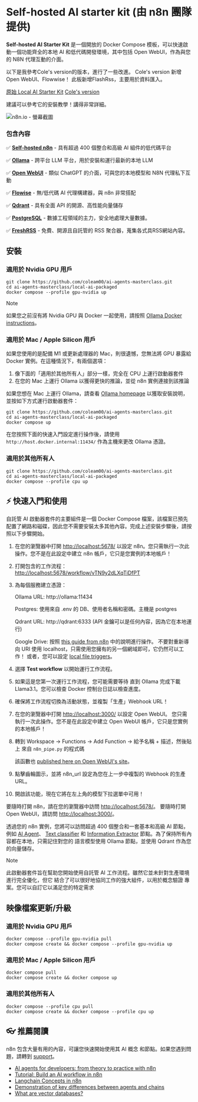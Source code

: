 # Self-hosted AI starter kit (由 n8n 團隊提供)

**Self-hosted AI Starter Kit** 是一個開放的 Docker Compose 模板，可以快速啟動一個功能齊全的本地 AI 和低代碼開發環境，其中包括 Open WebUI，作為與您的 N8N 代理互動的介面。


以下是我參考Cole's version的版本，進行了一些改進。
Cole's version 新增 Open WebUI、Flowwise！
此板新增FlashRss，主要用於資料匯入。

[原始 Local AI Starter Kit](https://github.com/n8n-io/self-hosted-ai-starter-kit)
[Cole's version](https://github.com/coleam00/ai-agents-masterclass/tree/main/local-ai-packaged)

建議可以參考它的安裝教學！講得非常詳細。

![n8n.io - 螢幕截圖](https://raw.githubusercontent.com/n8n-io/self-hosted-ai-starter-kit/main/assets/n8n-demo.gif)


### 包含內容

✅ [**Self-hosted n8n**](https://n8n.io/) - 具有超過 400 個整合和高級 AI 組件的低代碼平台

✅ [**Ollama**](https://ollama.com/) - 跨平台 LLM 平台，用於安裝和運行最新的本地 LLM

✅ [**Open WebUI**](https://openwebui.com/) - 類似 ChatGPT 的介面，可與您的本地模型和 N8N 代理私下互動

✅ [**Flowise**](https://flowiseai.com/) - 無/低代碼 AI 代理構建器，與 n8n 非常搭配

✅ [**Qdrant**](https://qdrant.tech/) - 具有全面 API 的開源、高性能向量儲存

✅ [**PostgreSQL**](https://www.postgresql.org/) - 數據工程領域的主力，安全地處理大量數據。

✅ [**FreshRSS**](https://freshrss.org/index.html) -  免費、開源且自託管的 RSS 聚合器，蒐集各式具RSS網站內容。

## 安裝

### 適用於 Nvidia GPU 用戶

```
git clone https://github.com/coleam00/ai-agents-masterclass.git
cd ai-agents-masterclass/local-ai-packaged
docker compose --profile gpu-nvidia up
```

> [!NOTE]
> 如果您之前沒有將 Nvidia GPU 與 Docker 一起使用，請按照
> [Ollama Docker instructions](https://github.com/ollama/ollama/blob/main/docs/docker.md)。

### 適用於 Mac / Apple Silicon 用戶

如果您使用的是配備 M1 或更新處理器的 Mac，則很遺憾，您無法將 GPU 暴露給 Docker 實例。在這種情況下，有兩個選項：

1. 像下面的「適用於其他所有人」部分一樣，完全在 CPU 上運行啟動器套件
2. 在您的 Mac 上運行 Ollama 以獲得更快的推論，並從 n8n 實例連接到該推論

如果您想在 Mac 上運行 Ollama，請查看
[Ollama homepage](https://ollama.com/)
以獲取安裝說明，並按如下方式運行啟動器套件：

```
git clone https://github.com/coleam00/ai-agents-masterclass.git
cd ai-agents-masterclass/local-ai-packaged
docker compose up
```

在您按照下面的快速入門設定進行操作後，請使用 `http://host.docker.internal:11434/` 作為主機來更改 Ollama 憑證。

### 適用於其他所有人

```
git clone https://github.com/coleam00/ai-agents-masterclass.git
cd ai-agents-masterclass/local-ai-packaged
docker compose --profile cpu up
```

## ⚡️ 快速入門和使用

自託管 AI 啟動器套件的主要組件是一個 Docker Compose 檔案，該檔案已預先配置了網路和磁碟，因此您不需要安裝太多其他內容。完成上述安裝步驟後，請按照以下步驟開始。

1. 在您的瀏覽器中打開 <http://localhost:5678/> 以設定 n8n。您只需執行一次此操作。您不是在此設定中建立 n8n 帳戶，它只是您實例的本地帳戶！
2. 打開包含的工作流程：
   <http://localhost:5678/workflow/vTN9y2dLXqTiDfPT>
3. 為每個服務建立憑證：

   Ollama URL: http://ollama:11434

   Postgres: 使用來自 .env 的 DB、使用者名稱和密碼。主機是 postgres

   Qdrant URL: http://qdrant:6333 (API 金鑰可以是任何內容，因為它在本地運行)

   Google Drive: 按照 [this guide from n8n](https://docs.n8n.io/integrations/builtin/credentials/google/) 中的說明進行操作。
   不要對重新導向 URI 使用 localhost，只需使用您擁有的另一個網域即可，它仍然可以工作！
   或者，您可以設定 [local file triggers](https://docs.n8n.io/integrations/builtin/core-nodes/n8n-nodes-base.localfiletrigger/)。
4. 選擇 **Test workflow** 以開始運行工作流程。
5. 如果這是您第一次運行工作流程，您可能需要等待
   直到 Ollama 完成下載 Llama3.1。您可以檢查 Docker
   控制台日誌以檢查進度。
6. 確保將工作流程切換為活動狀態，並複製「生產」Webhook URL！
7. 在您的瀏覽器中打開 <http://localhost:3000/> 以設定 Open WebUI。
您只需執行一次此操作。您不是在此設定中建立 Open WebUI 帳戶，它只是您實例的本地帳戶！
8. 轉到 Workspace -> Functions -> Add Function -> 給予名稱 + 描述，然後貼上
來自 `n8n_pipe.py` 的程式碼

   該函數也 [published here on Open WebUI's site](https://openwebui.com/f/coleam/n8n_pipe/)。

9. 點擊齒輪圖示，並將 n8n_url 設定為您在上一步中複製的 Webhook 的生產 URL。
10. 開啟該功能，現在它將在左上角的模型下拉選單中可用！

要隨時打開 n8n，請在您的瀏覽器中訪問 <http://localhost:5678/>。
要隨時打開 Open WebUI，請訪問 <http://localhost:3000/>。

透過您的 n8n 實例，您將可以訪問超過 400 個整合和一套基本和高級 AI 節點，例如
[AI Agent](https://docs.n8n.io/integrations/builtin/cluster-nodes/root-nodes/n8n-nodes-langchain.agent/)、
[Text classifier](https://docs.n8n.io/integrations/builtin/cluster-nodes/root-nodes/n8n-nodes-langchain.text-classifier/) 和
[Information Extractor](https://docs.n8n.io/integrations/builtin/cluster-nodes/root-nodes/n8n-nodes-langchain.information-extractor/)
節點。為了保持所有內容都在本地，只需記住對您的
語言模型使用 Ollama 節點，並使用 Qdrant 作為您的向量儲存。

> [!NOTE]
> 此啟動器套件旨在幫助您開始使用自託管 AI
> 工作流程。雖然它並未針對生產環境進行完全優化，但它
> 結合了可以很好地協同工作的強大組件，以用於概念驗證
> 專案。您可以自訂它以滿足您的特定需求

## 映像檔案更新/升級

### 適用於 Nvidia GPU 用戶

```
docker compose --profile gpu-nvidia pull
docker compose create && docker compose --profile gpu-nvidia up
```

### 適用於 Mac / Apple Silicon 用戶

```
docker compose pull
docker compose create && docker compose up
```

### 適用於其他所有人

```
docker compose --profile cpu pull
docker compose create && docker compose --profile cpu up
```

## 👓 推薦閱讀

n8n 包含大量有用的內容，可讓您快速開始使用其 AI 概念
和節點。如果您遇到問題，請轉到 [support](#support)。

- [AI agents for developers: from theory to practice with n8n](https://blog.n8n.io/ai-agents/)
- [Tutorial: Build an AI workflow in n8n](https://docs.n8n.io/advanced-ai/intro-tutorial/)
- [Langchain Concepts in n8n](https://docs.n8n.io/advanced-ai/langchain/langchain-n8n/)
- [Demonstration of key differences between agents and chains](https://docs.n8n.io/advanced-ai/examples/agent-chain-comparison/)
- [What are vector databases?](https://docs.n8n.io/advanced-ai/examples/understand-vector-databases/)
